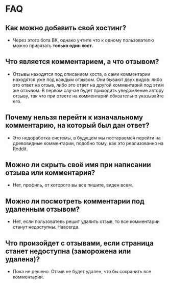 # FAQ

## Как можно добавить свой хостинг?
 - Через этого бота ВК, однако учтите что к одному пользователю можно привязать **только один хост**.

## Что является комментарием, а что отзывом?
 - Отзывы находятся под описанием хоста, а сами комментарии находятся уже под каждым отзывом. Они бывают двух видов: либо это ответ на отзыв, либо это ответ на другой комментарий под этим же отзывом. В первом случае будет приходить уведомление автору отзыву, так что при ответе на комментарий обязательно указывайте его.

## Почему нельзя перейти к изначальному комментарию, на который был дан ответ?
 - Это недоработка системы, в будущем мы постараемся перейти на древовидные комментарии, подобно тому, как это реализованно на Reddit.

## Можно ли скрыть своё имя при написании отзыва или комментария?
 - Нет, профиль, от которого вы все пишите, виден всем.

## Можно ли посмотреть комментарии под удаленным отзывом?
 - Нет, если пользователь решит удалить отзыв, то все комментарии станут недоступны. Навсегда.

## Что произойдет с отзывами, если страница станет недоступна (заморожена или удалена)?
 - Пока не решено. Отзыв не будет удален, что бы сохранить все комментарии.